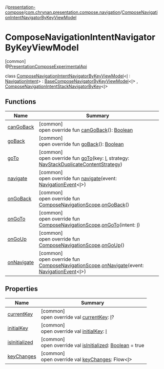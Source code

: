 //[presentation-compose](../../../index.md)/[com.chrynan.presentation.compose.navigation](../index.md)/[ComposeNavigationIntentNavigatorByKeyViewModel](index.md)

# ComposeNavigationIntentNavigatorByKeyViewModel

[common]\
@[PresentationComposeExperimentalApi](../../com.chrynan.presentation.compose/-presentation-compose-experimental-api/index.md)

class [ComposeNavigationIntentNavigatorByKeyViewModel](index.md)&lt;[I](index.md) : [NavigationIntent](../../../../presentation-core/presentation-core/com.chrynan.presentation.navigation/-navigation-intent/index.md)&gt; : [BaseComposeNavigatorByKeyViewModel](../-base-compose-navigator-by-key-view-model/index.md)&lt;[I](index.md)&gt; , [ComposeNavigationIntentStackNavigatorByKey](../-compose-navigation-intent-stack-navigator-by-key/index.md)&lt;[I](index.md)&gt;

## Functions

| Name | Summary |
|---|---|
| [canGoBack](can-go-back.md) | [common]<br>open override fun [canGoBack](can-go-back.md)(): [Boolean](https://kotlinlang.org/api/latest/jvm/stdlib/kotlin/-boolean/index.html) |
| [goBack](go-back.md) | [common]<br>open override fun [goBack](go-back.md)(): [Boolean](https://kotlinlang.org/api/latest/jvm/stdlib/kotlin/-boolean/index.html) |
| [goTo](go-to.md) | [common]<br>open override fun [goTo](go-to.md)(key: [I](index.md), strategy: [NavStackDuplicateContentStrategy](../../../../presentation-core/presentation-core/com.chrynan.presentation.navigation/-nav-stack-duplicate-content-strategy/index.md)) |
| [navigate](../-compose-navigation-intent-stack-navigator-by-key/navigate.md) | [common]<br>open override fun [navigate](../-compose-navigation-intent-stack-navigator-by-key/navigate.md)(event: [NavigationEvent](../../../../presentation-core/presentation-core/com.chrynan.presentation.navigation/-navigation-event/index.md)&lt;[I](index.md)&gt;) |
| [onGoBack](../-compose-navigation-intent-stack-navigator-by-key/on-go-back.md) | [common]<br>open override fun [ComposeNavigationScope](../-compose-navigation-scope/index.md).[onGoBack](../-compose-navigation-intent-stack-navigator-by-key/on-go-back.md)() |
| [onGoTo](../-compose-navigation-intent-stack-navigator-by-key/on-go-to.md) | [common]<br>open override fun [ComposeNavigationScope](../-compose-navigation-scope/index.md).[onGoTo](../-compose-navigation-intent-stack-navigator-by-key/on-go-to.md)(intent: [I](index.md)) |
| [onGoUp](../-compose-navigation-intent-stack-navigator-by-key/on-go-up.md) | [common]<br>open override fun [ComposeNavigationScope](../-compose-navigation-scope/index.md).[onGoUp](../-compose-navigation-intent-stack-navigator-by-key/on-go-up.md)() |
| [onNavigate](index.md#1365892073%2FFunctions%2F-399056487) | [common]<br>open override fun [ComposeNavigationScope](../-compose-navigation-scope/index.md).[onNavigate](index.md#1365892073%2FFunctions%2F-399056487)(event: [NavigationEvent](../../../../presentation-core/presentation-core/com.chrynan.presentation.navigation/-navigation-event/index.md)&lt;[I](index.md)&gt;) |

## Properties

| Name | Summary |
|---|---|
| [currentKey](current-key.md) | [common]<br>open override val [currentKey](current-key.md): [I](index.md)? |
| [initialKey](initial-key.md) | [common]<br>open override val [initialKey](initial-key.md): [I](index.md) |
| [isInitialized](is-initialized.md) | [common]<br>open override val [isInitialized](is-initialized.md): [Boolean](https://kotlinlang.org/api/latest/jvm/stdlib/kotlin/-boolean/index.html) = true |
| [keyChanges](key-changes.md) | [common]<br>open override val [keyChanges](key-changes.md): Flow&lt;[I](index.md)&gt; |
